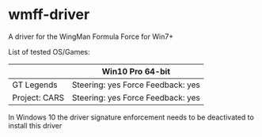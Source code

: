 # wmff-driver
A driver for the WingMan Formula Force for Win7+

List of tested OS/Games:

|               | Win10 Pro 64-bit                  |
|---------------|-----------------------------------|
| GT Legends    | Steering: yes Force Feedback: yes |
| Project: CARS | Steering: yes Force Feedback: yes |

In Windows 10 the driver signature enforcement needs to be deactivated to install this driver
